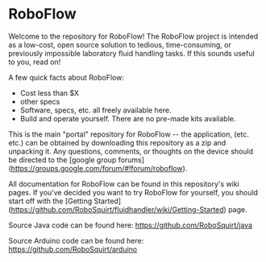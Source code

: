 RoboFlow
============

Welcome to the repository for RoboFlow! The RoboFlow project is intended as a low-cost, open source solution to tedious, time-consuming, or previously impossible laboratory fluid handling tasks. If this sounds useful to you, read on!

A few quick facts about RoboFlow:
- Cost less than $X
- other specs
- Software, specs, etc. all freely available here.
- Build and operate yourself. There are no pre-made kits available.

This is the main "portal" repository for RoboFlow -- the application, (etc. etc.) can be obtained by downloading this repository as a zip and unpacking it. Any questions, comments, or thoughts on the device should be directed to the [google group forums] (https://groups.google.com/forum/#!forum/roboflow).

All documentation for RoboFlow can be found in this repository's wiki pages. If you've decided you want to try RoboFlow for yourself, you should start off with the [Getting Started] (https://github.com/RoboSquirt/fluidhandler/wiki/Getting-Started) page.

Source Java code can be found here: https://github.com/RoboSquirt/java

Source Arduino code can be found here: https://github.com/RoboSquirt/arduino
